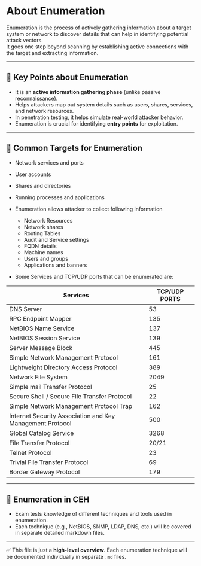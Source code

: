 # About Enumeration

Enumeration is the process of actively gathering information about a target system or network to discover details that can help in identifying potential attack vectors.  
It goes one step beyond scanning by establishing active connections with the target and extracting information.

---

## 🔹 Key Points about Enumeration
- It is an **active information gathering phase** (unlike passive reconnaissance).  
- Helps attackers map out system details such as users, shares, services, and network resources.  
- In penetration testing, it helps simulate real-world attacker behavior.  
- Enumeration is crucial for identifying **entry points** for exploitation.  

---

## 🔹 Common Targets for Enumeration
- Network services and ports  
- User accounts  
- Shares and directories  
- Running processes and applications  
- Enumeration allows attacker to collect following information  
  - Network Resources  
  - Network shares  
  - Routing Tables  
  - Audit and Service settings  
  - FQDN details  
  - Machine names  
  - Users and groups  
  - Applications and banners  

- Some Services and TCP/UDP ports that can be enumerated are:

| Services                                              | TCP/UDP PORTS |
|-------------------------------------------------------|----------------|
| DNS Server                                            | 53             |
| RPC Endpoint Mapper                                   | 135            |
| NetBIOS Name Service                                  | 137            |
| NetBIOS Session Service                               | 139            |
| Server Message Block                                  | 445            |
| Simple Network Management Protocol                    | 161            |
| Lightweight Directory Access Protocol                 | 389            |
| Network File System                                   | 2049           |
| Simple mail Transfer Protocol                         | 25             |
| Secure Shell / Secure File Transfer Protocol          | 22             |
| Simple Network Management Protocol Trap               | 162            |
| Internet Security Association and Key Management Protocol | 500        |
| Global Catalog Service                                | 3268           |
| File Transfer Protocol                                | 20/21          |
| Telnet Protocol                                       | 23             |
| Trivial File Transfer Protocol                        | 69             |
| Border Gateway Protocol                               | 179            |


---

## 🔹 Enumeration in CEH
- Exam tests knowledge of different techniques and tools used in enumeration.  
- Each technique (e.g., NetBIOS, SNMP, LDAP, DNS, etc.) will be covered in separate detailed markdown files.  

---

✅ This file is just a **high-level overview**. Each enumeration technique will be documented individually in separate `.md` files.
